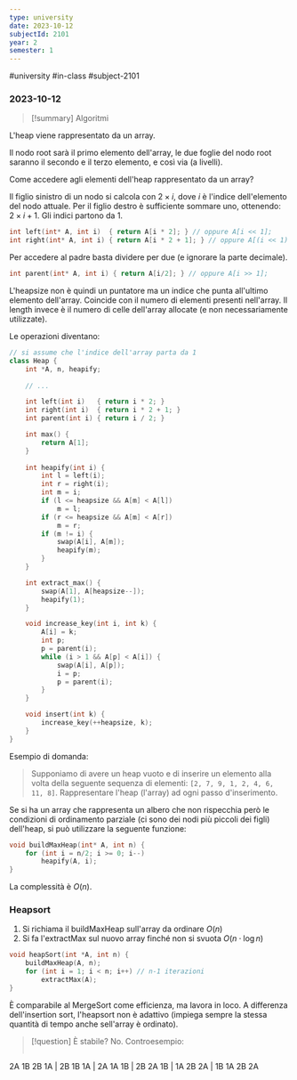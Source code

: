 ```yaml
---
type: university
date: 2023-10-12
subjectId: 2101
year: 2
semester: 1
---
```

#university #in-class #subject-2101
### 2023-10-12
> [!summary] Algoritmi

L'heap viene rappresentato da un array.

Il nodo root sarà il primo elemento dell'array, le due foglie del nodo root saranno il secondo e il terzo elemento, e così via (a livelli).

Come accedere agli elementi dell'heap rappresentato da un array?

Il figlio sinistro di un nodo si calcola con $2 \times i$, dove $i$ è l'indice dell'elemento del nodo attuale. Per il figlio destro è sufficiente sommare uno, ottenendo: $2 \times i + 1$. Gli indici partono da 1.

```cpp
int left(int* A, int i)  { return A[i * 2]; } // oppure A[i << 1];
int right(int* A, int i) { return A[i * 2 + 1]; } // oppure A[(i << 1) + 1];
```

Per accedere al padre basta dividere per due (e ignorare la parte decimale).
```cpp
int parent(int* A, int i) { return A[i/2]; } // oppure A[i >> 1];
```

L'heapsize non è quindi un puntatore ma un indice che punta all'ultimo elemento dell'array. Coincide con il numero di elementi presenti nell'array.
Il length invece è il numero di celle dell'array allocate (e non necessariamente utilizzate).

Le operazioni diventano:
```cpp
// si assume che l'indice dell'array parta da 1 
class Heap {
	int *A, n, heapify;
	
	// ...

	int left(int i)   { return i * 2; }
	int right(int i)  { return i * 2 + 1; }
	int parent(int i) { return i / 2; }

	int max() {
		return A[1];
	}
	
	int heapify(int i) {
		int l = left(i);
		int r = right(i);
		int m = i;
		if (l <= heapsize && A[m] < A[l])
			m = l;
		if (r <= heapsize && A[m] < A[r])
			m = r;
		if (m != i) {
			swap(A[i], A[m]);
			heapify(m);
		}
	}

	int extract_max() {
		swap(A[1], A[heapsize--]);
		heapify(1);
	}

	void increase_key(int i, int k) {
		A[i] = k;
		int p;
		p = parent(i);
		while (i > 1 && A[p] < A[i]) {
			swap(A[i], A[p]);
			i = p;
			p = parent(i);
		}
	}

	void insert(int k) {
		increase_key(++heapsize, k);
	}
}
```

Esempio di domanda:
> Supponiamo di avere un heap vuoto e di inserire un elemento alla volta della seguente sequenza di elementi: `[2, 7, 9, 1, 2, 4, 6, 11, 8]`. Rappresentare l'heap (l'array) ad ogni passo d'inserimento.


Se si ha un array che rappresenta un albero che non rispecchia però le condizioni di ordinamento parziale (ci sono dei nodi più piccoli dei figli) dell'heap, si può utilizzare la seguente funzione:
```cpp
void buildMaxHeap(int* A, int n) {
	for (int i = n/2; i >= 0; i--)
		heapify(A, i);
}
```
La complessità è $O(n)$.

### Heapsort

1. Si richiama il buildMaxHeap sull'array da ordinare $O(n)$
2. Si fa l'extractMax sul nuovo array finché non si svuota $O(n \cdot \log n)$

```cpp
void heapSort(int *A, int n) {
	buildMaxHeap(A, n);
	for (int i = 1; i < n; i++) // n-1 iterazioni
		extractMax(A);
}
```

È comparabile al MergeSort come efficienza, ma lavora in loco.
A differenza dell'insertion sort, l'heapsort non è adattivo (impiega sempre la stessa quantità di tempo anche sell'array è ordinato).

> [!question] È stabile?
> No. Controesempio:
> ```
2A 1B 2B 1A |
2B 1B 1A | 2A
1A 1B | 2B 2A
1B | 1A 2B 2A
| 1B 1A 2B 2A
> ```


